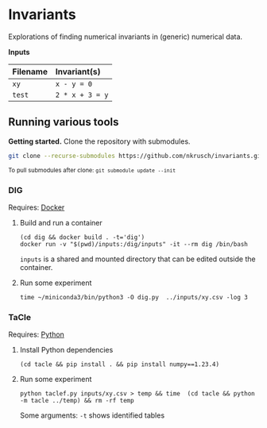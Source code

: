 # Invariants

Explorations of finding numerical invariants in (generic) numerical data.


**Inputs**

| Filename | Invariant(s)    |
|:---------|:----------------|
| `xy`     | `x - y = 0`     |
| `test`   | `2 * x + 3 = y` |



## Running various tools


**Getting started.**
Clone the repository with submodules.
    
```bash
git clone --recurse-submodules https://github.com/nkrusch/invariants.git
```

<small>To pull submodules after clone: `git submodule update --init`</small>


### DIG

Requires: [Docker](https://docs.docker.com/engine/install/)

1. Build and run a container

    ```
    (cd dig && docker build . -t='dig')
    docker run -v "$(pwd)/inputs:/dig/inputs" -it --rm dig /bin/bash
    ```
    
    `inputs` is a shared and mounted directory that can be edited outside the container.

2. Run some experiment 

    ```
    time ~/miniconda3/bin/python3 -O dig.py  ../inputs/xy.csv -log 3
    ```

### TaCle

Requires: [Python](https://www.python.org/downloads/)

1. Install Python dependencies
 
   ```
   (cd tacle && pip install . && pip install numpy==1.23.4)
   ```

2. Run some experiment 

   ```
   python taclef.py inputs/xy.csv > temp && time  (cd tacle && python -m tacle ../temp) && rm -rf temp 
   ```

   Some arguments: `-t` shows identified tables
